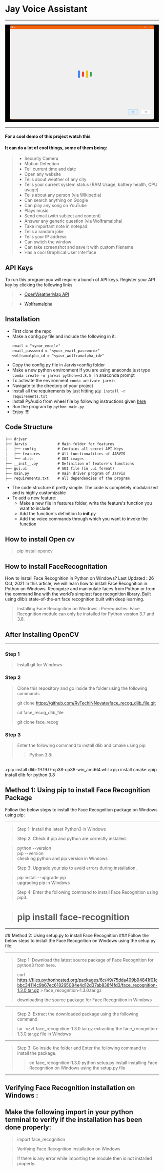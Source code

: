 # Jay Voice Assistant
---

![example Image](images/image.png)

---

#### For a cool demo of this project watch this 

#### It can do a lot of cool things, some of them being:  
>  
>- Security Camera
>- Motion Detection 
>- Tell current time and date
>- Open any website
>- Tells about weather of any city
>- Tells your current system status (RAM Usage, battery health, CPU usage)
>- Tells about any person (via Wikipedia)
>- Can search anything on Google 
>- Can play any song on YouTube
>- Plays music
>- Send email (with subject and content)
>- Answer any generic question (via Wolframalpha)
>- Take important note in notepad
>- Tells a random joke
>- Tells your IP address
>- Can switch the window
>- Can take screenshot and save it with custom filename
>- Has a cool Graphical User Interface

## API Keys
To run this program you will require a bunch of API keys. Register your API key by clicking the following links

>- [OpenWeatherMap API](https://openweathermap.org/api)
  
  
>- [Wolframalpha](https://www.wolframalpha.com/)
  
## Installation

- First clone the repo
- Make a config.py file and include the following in it:
    ```weather_api_key = "<your_api_key>"
    email = "<your_email>"
    email_password = "<your_email_password>"
    wolframalpha_id = "<your_wolframalpha_id>"
- Copy the config.py file in Jarvis>config folder
- Make a new python environment
    If you are using anaconda just type ```conda create -n jarvis python==3.8.5 ``` in anaconda prompt
- To activate the environment ``` conda activate jarvis ```
- Navigate to the directory of your project
- Install all the requirements by just hitting ``` pip install -r requirements.txt ```
- Install PyAudio from wheel file by following instructions given [here](https://stackoverflow.com/a/55630212)
- Run the program by ``` python main.py ```
- Enjoy !!!!

## Code Structure


    ├── driver
    ├── Jarvis              # Main folder for features 
    │   ├── config          # Contains all secret API Keys
    │   ├── features        # All functionalities of JARVIS 
    │   └── utils           # GUI images
    ├── __init__.py         # Definition of feature's functions
    ├── gui.ui              # GUI file (in .ui format)
    ├── main.py             # main driver program of Jarvis
    ├── requirements.txt    # all dependencies of the program

- The code structure if pretty simple. The code is completely modularized and is highly customizable
- To add a new feature:
  -  Make a new file in features folder, write the feature's function you want to include
  - Add the function's definition to __init__.py
  - Add the voice commands through which you want to invoke the function

## How to install Open cv
>pip install opencv
## How to install FaceRecognitation

How to Install Face Recognition in Python on Windows?
Last Updated : 26 Oct, 2021
In this article, we will learn how to install Face Recognition in Python on Windows. Recognize and manipulate faces from Python or from the command line with the world’s simplest face recognition library. Built using dlib’s state-of-the-art face recognition built with deep learning.

>Installing Face Recognition on Windows :
Prerequisites:
Face Recognition module can only be installed for Python version 3.7 and 3.8.  
## After Installing OpenCV
___

### Step 1
> Install git for Windows

### Step 2
> Clone this repository and go inside the folder using the following commands
>
 >git clone https://github.com/RvTechiNNovate/face_recog_dlib_file.git   
>
 >cd face_recog_dlib_file
 >
 >git clone face_recog

### Step 3
> Enter the following command to install dlib and cmake using pip
>
>>Python 3.8:  
<br/>
>pip install dlib-19.19.0-cp38-cp38-win_amd64.whl  
>pip install cmake  
>pip install dlib for python 3.8  

## Method 1: Using pip to install Face Recognition Package
Follow the below steps to install the Face Recognition package on Windows using pip:

---  
>Step 1: Install the latest Python3 in Windows 

>Step 2: Check if pip and python are correctly installed.

>python --version  
pip --version  
checking python and pip version in Windows   

>Step 3: Upgrade your pip to avoid errors during installation.

>pip install --upgrade pip  
upgrading pip in Windows 

>Step 4: Enter the following command to install Face Recognition using pip3.

># pip install face-recognition

<hr/>
## Method 2: Using setup.py to install Face Recognition 
### Follow the below steps to install the Face Recognition on Windows using the setup.py file:
<hr/>

> Step 1: Download the latest source package of Face Recognition for python3 from here.  
>
> 
>curl https://files.pythonhosted.org/packages/6c/49/75dda409b94841f01cbbc34114c9b67ec618265084e4d12d37ab838f4fd3/face_recognition-1.3.0.tar.gz > face_recognition-1.3.0.tar.gz
>
>downloading the source package for Face Recognition in Windows 
<hr/>

>Step 2: Extract the downloaded package using the following command.
>
>tar -xzvf face_recognition-1.3.0.tar.gz
>extracting the face_recognition-1.3.0.tar.gz file in Windows 
<hr/>

>Step 3: Go inside the folder and Enter the following command to install the package.
>
>>cd face_recognition-1.3.0
>python setup.py install
>installing Face Recognition on Windows using the setup.py file
<hr/>

## Verifying Face Recognition installation on Windows :
## Make the following import in your python terminal to verify if the installation has been done properly:

>import face_recognition


>Verifying Face Recognition installation on Windows 

>If there is any error while importing the module then is not installed properly.